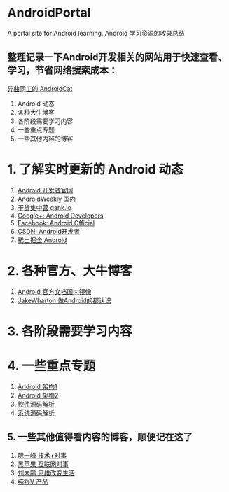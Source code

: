 # AndroidPortal
A portal site for Android learning. Android 学习资源的收录总结

## 整理记录一下Android开发相关的网站用于快速查看、学习，节省网络搜索成本：

[异曲同工的 AndroidCat](http://androidcat.com/?step=3&view=CatFragment)

1. Android 动态 
2. 各种大牛博客
3. 各阶段需要学习内容
4. 一些重点专题
5. 一些其他内容的博客

# 1. 了解实时更新的 Android 动态
 1. [Android 开发者官网](https://developer.android.com/develop/index.html)
 2. [AndroidWeekly 国内](http://www.androidweekly.cn/)
 3. [干货集中营 gank.io](http://gank.io/)
 4. [Google+: Android Developers](https://plus.google.com/u/0/communities/105153134372062985968)
 5. [Facebook: Android Official](https://www.facebook.com/AndroidOfficial/?ref=ts&fref=ts)
 6. [CSDN: Android开发者](http://geek.csdn.net/forum/65)
 7. [稀土掘金 Android](http://gold.xitu.io/explore/android)
 
# 2. 各种官方、大牛博客 
 1. [Android 官方文档国内镜像](http://wear.techbrood.com/)
 2. [JakeWharton 做Android的都认识](http://jakewharton.com/)
 
# 3. 各阶段需要学习内容

# 4. 一些重点专题
 1. [Android 架构1](https://github.com/CameloeAnthony/AndroidArchitectureCollection)
 2. [Android 架构2](https://github.com/Juude/Awesome-Android-Architecture)
 3. [控件源码解析](http://blog.csdn.net/column/details/androidview.html)
 4. [系统源码解析](https://github.com/LittleFriendsGroup/AndroidSdkSourceAnalysis)
 
## 5. 一些其他值得看内容的博客，顺便记在这了
 1. [阮一峰 技术+时事](http://www.ruanyifeng.com/blog/)
 2. [黑苹果 互联网时事](http://www.zhangchenghui.com/)
 3. [刘未鹏 思维改变生活](http://mindhacks.cn/2015/01/27/escape-from-your-shawshank-part5-2-platos-cave/)
 3. [纯银V 产品](http://www.jianshu.com/users/c22ccc510fb9/latest_articles)

